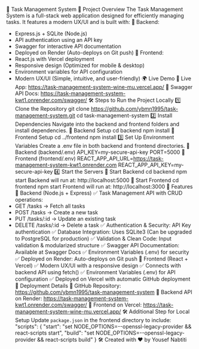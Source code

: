 📌 Task Management System
🚀 Project Overview
The Task Management System is a full-stack web application designed for efficiently managing tasks. It features a modern UX/UI and is built with:
🔹 Backend:
- Express.js + SQLite (Node.js)
- API authentication using an API key
- Swagger for interactive API documentation
- Deployed on Render (Auto-deploys on Git push)
🔹 Frontend:
- React.js with Vercel deployment
- Responsive design (Optimized for mobile & desktop)
- Environment variables for API configuration
- Modern UX/UI (Simple, intuitive, and user-friendly)
🌍 Live Demo
🔗 Live App: https://task-management-system-wine-mu.vercel.app/
🔗 Swagger API Docs: https://task-management-system-kwt1.onrender.com/swagger/
🛠 Steps to Run the Project Locally
1️⃣ Clone the Repository
git clone https://github.com/ybmn1995/task-management-system.git
cd task-management-system
2️⃣ Install Dependencies
Navigate into the backend and frontend folders and install dependencies.
🔹 Backend Setup
cd backend
npm install
🔹 Frontend Setup
cd ../frontend
npm install
3️⃣ Set Up Environment Variables
Create a .env file in both backend and frontend directories.
🔹 Backend (backend/.env)
API_KEY=my-secure-api-key
PORT=5000
🔹 Frontend (frontend/.env)
REACT_APP_API_URL=https://task-management-system-kwt1.onrender.com
REACT_APP_API_KEY=my-secure-api-key
4️⃣ Start the Servers
🔹 Start Backend
cd backend
npm start
Backend will run at: http://localhost:5000
🔹 Start Frontend
cd frontend
npm start
Frontend will run at: http://localhost:3000
📌 Features
🔹 Backend (Node.js + Express)
✅ Task Management API with CRUD operations:
- GET /tasks → Fetch all tasks
- POST /tasks → Create a new task
- PUT /tasks/:id → Update an existing task
- DELETE /tasks/:id → Delete a task
✅ Authentication & Security: API Key authentication
✅ Database Integration: Uses SQLite3 (Can be upgraded to PostgreSQL for production)
✅ Validation & Clean Code: Input validation & modularized structure
✅ Swagger API Documentation: Available at Swagger Docs
✅ Environment Variables (.env) for security
✅ Deployed on Render: Auto-deploys on Git push
🔹 Frontend (React + Vercel)
✅ Modern UX/UI with a responsive design
✅ Connects with backend API using fetch()
✅ Environment Variables (.env) for API configuration
✅ Deployed on Vercel with automatic GitHub deployment
📌 Deployment Details
🔗 GitHub Repository: https://github.com/ybmn1995/task-management-system
🔗 Backend API on Render: https://task-management-system-kwt1.onrender.com/swagger/
🔗 Frontend on Vercel: https://task-management-system-wine-mu.vercel.app/
🛠 Additional Step for Local Setup
Update `package.json` in the frontend directory to include:
"scripts": {
  "start": "set NODE_OPTIONS=--openssl-legacy-provider && react-scripts start",
  "build": "set NODE_OPTIONS=--openssl-legacy-provider && react-scripts build"
}
🛠 Created with ❤️ by Yousef Nabtiti
